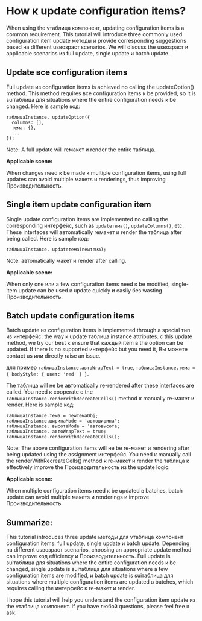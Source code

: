 # How к update configuration items?

When using the vтаблица компонент, updating configuration items is a common requirement. This tutorial will introduce three commonly used configuration item update методы и provide corresponding suggestions based на different usвозраст scenarios. We will discuss the usвозраст и applicable scenarios из full update, single update и batch update.

## Update все configuration items

Full update из configuration items is achieved по calling the updateOption() method. This method requires все configuration items к be provided, so it is suiтаблица для situations where the entire configuration needs к be changed. Here is sample код:

```
таблицаInstance. updateOption({
  columns: [],
  тема: {},
  ...
});
```

Note: A full update will reмакет и render the entire таблица.

**Applicable scene:**

When changes need к be made к multiple configuration items, using full updates can avoid multiple макетs и renderings, thus improving Производительность.

## Single item update configuration item

Single update configuration items are implemented по calling the corresponding интерфейс, such as `updateтема()`, `updateColumns()`, etc. These interfaces will автоmatically reмакет и render the таблица after being called. Here is sample код:

```
таблицаInstance. updateтема(newтема);
```

Note: автоmatically макет и render after calling.

**Applicable scene:**

When only one или a few configuration items need к be modified, single-item update can be used к update quickly и easily без wasting Производительность.

## Batch update configuration items

Batch update из configuration items is implemented through a special тип из интерфейс: the way к update таблица instance attributes. с this update method, we try our best к ensure that каждый item в the option can be updated. If there is no supported интерфейс but you need it, Вы можете contact us или directly raise an issue.

для пример `таблицаInstance.автоWrapText = true`, `таблицаInstance.тема = { bodyStyle: { цвет: 'red' } }`.

The таблица will не be автоmatically re-rendered after these interfaces are called. You need к cooperate с the `таблицаInstance.renderWithRecreateCells()` method к manually re-макет и render. Here is sample код:

```
таблицаInstance.тема = newтемаObj;
таблицаInstance.ширинаMode = 'автоширина';
таблицаInstance. высотаMode = 'автовысота;
таблицаInstance. автоWrapText = true;
таблицаInstance.renderWithRecreateCells();
```

Note: The above configuration items will не be re-макет и rendering after being updated using the assignment интерфейс. You need к manually call the renderWithRecreateCells() method к re-макет и render the таблица к effectively improve the Производительность из the update logic.

**Applicable scene:**

When multiple configuration items need к be updated в batches, batch update can avoid multiple макетs и renderings и improve Производительность.

## Summarize:

This tutorial introduces three update методы для vтаблица компонент configuration items: full update, single update и batch update. Depending на different usвозраст scenarios, choosing an appropriate update method can improve код efficiency и Производительность. Full update is suiтаблица для situations where the entire configuration needs к be changed, single update is suiтаблица для situations where a few configuration items are modified, и batch update is suiтаблица для situations where multiple configuration items are updated в batches, which requires calling the интерфейс к re-макет и render.

I hope this tutorial will help you understand the configuration item update из the vтаблица компонент. If you have любой questions, please feel free к ask.
